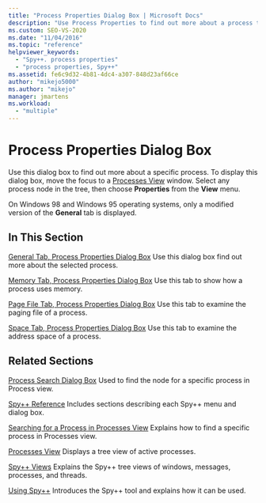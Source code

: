 ```yaml
---
title: "Process Properties Dialog Box | Microsoft Docs"
description: "Use Process Properties to find out more about a process that you select in Processes View. There are four tabs: General, memory, Page File, and Space."
ms.custom: SEO-VS-2020
ms.date: "11/04/2016"
ms.topic: "reference"
helpviewer_keywords:
  - "Spy++. process properties"
  - "process properties, Spy++"
ms.assetid: fe6c9d32-4b81-4dc4-a307-848d23af66ce
author: "mikejo5000"
ms.author: "mikejo"
manager: jmartens
ms.workload:
  - "multiple"
---
```

# Process Properties Dialog Box
Use this dialog box to find out more about a specific process. To display this dialog box, move the focus to a [Processes View](../debugger/processes-view.md) window. Select any process node in the tree, then choose **Properties** from the **View** menu.

 On Windows 98 and Windows 95 operating systems, only a modified version of the **General** tab is displayed.

## In This Section
 [General Tab, Process Properties Dialog Box](../debugger/general-tab-thread-properties-dialog-box.md)
 Use this dialog box find out more about the selected process.

 [Memory Tab, Process Properties Dialog Box](../debugger/memory-tab-process-properties-dialog-box.md)
 Use this tab to show how a process uses memory.

 [Page File Tab, Process Properties Dialog Box](../debugger/page-file-tab-process-properties-dialog-box.md)
 Use this tab to examine the paging file of a process.

 [Space Tab, Process Properties Dialog Box](../debugger/space-tab-process-properties-dialog-box.md)
 Use this tab to examine the address space of a process.

## Related Sections
 [Process Search Dialog Box](../debugger/process-search-dialog-box.md)
 Used to find the node for a specific process in Process view.

 [Spy++ Reference](../debugger/spy-increment-reference.md)
 Includes sections describing each Spy++ menu and dialog box.

 [Searching for a Process in Processes View](../debugger/how-to-search-for-a-process-in-processes-view.md)
 Explains how to find a specific process in Processes view.

 [Processes View](../debugger/processes-view.md)
 Displays a tree view of active processes.

 [Spy++ Views](../debugger/spy-increment-views.md)
 Explains the Spy++ tree views of windows, messages, processes, and threads.

 [Using Spy++](../debugger/using-spy-increment.md)
 Introduces the Spy++ tool and explains how it can be used.